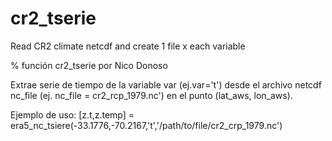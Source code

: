 # cr2_tserie
Read CR2 climate netcdf and create 1 file x each variable 


% función cr2_tserie por Nico Donoso

Extrae serie de tiempo de la variable var (ej.var='t') desde el archivo netcdf nc_file (ej. nc_file = cr2_rcp_1979.nc')
en el punto (lat_aws, lon_aws).
 
   Ejemplo de uso:
 [z.t,z.temp] = era5_nc_tsiere(-33.1776,-70.2167,'t','/path/to/file/cr2_crp_1979.nc')

